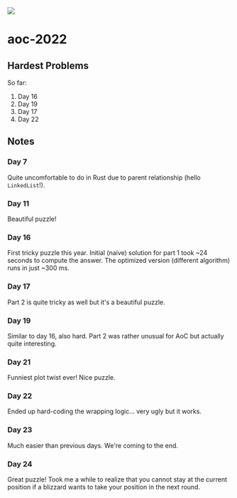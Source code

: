 ![](https://img.shields.io/badge/stars%20⭐-32-yellow)

# aoc-2022

## Hardest Problems

So far:

1. Day 16
2. Day 19
3. Day 17
4. Day 22

## Notes

### Day 7

Quite uncomfortable to do in Rust due to parent relationship (hello `LinkedList`!).

### Day 11

Beautiful puzzle!

### Day 16

First tricky puzzle this year. Initial (naive) solution for part 1 took ~24 seconds to compute the answer. The optimized version
(different algorithm) runs in just ~300 ms.

### Day 17

Part 2 is quite tricky as well but it's a beautiful puzzle.

### Day 19

Similar to day 16, also hard. Part 2 was rather unusual for AoC but actually quite interesting.

### Day 21

Funniest plot twist ever! Nice puzzle.

### Day 22

Ended up hard-coding the wrapping logic... very ugly but it works.

### Day 23

Much easier than previous days. We're coming to the end.

### Day 24

Great puzzle! Took me a while to realize that you cannot stay at the current position if a blizzard wants to take your
position in the next round.
